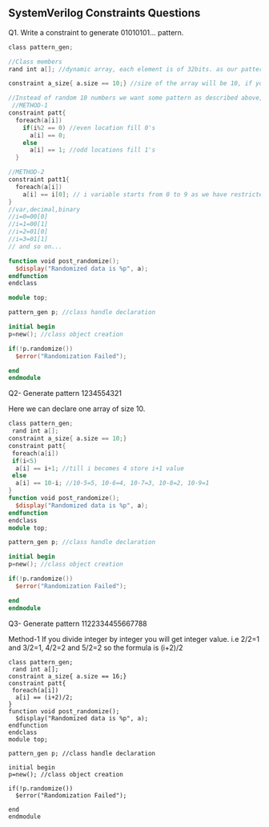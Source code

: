 ## SystemVerilog Constraints Questions

Q1. Write a constraint to generate 01010101... pattern.

```verilog
class pattern_gen;

//Class members
rand int a[]; //dynamic array, each element is of 32bits. as our pattern is either 0 or 1 we can declare it as bit also.

constraint a_size{ a.size == 10;} //size of the array will be 10, if you randomize one time, 10 random values will get stored in this array.

//Instead of random 10 numbers we want some pattern as described above, hence writing below constraint.
 //METHOD-1
constraint patt{
  foreach(a[i])
    if(i%2 == 0) //even location fill 0's
      a[i] == 0;
    else
      a[i] == 1; //odd locations fill 1's
  }

//METHOD-2 
constraint patt1{
  foreach(a[i])
    a[i] == i[0]; // i variable starts from 0 to 9 as we have restricted size to 10. so taking the last bit of i variable.
}
//var,decimal,binary
//i=0=00[0]
//i=1=00[1]
//i=2=01[0]
//i=3=01[1]
// and so on...

function void post_randomize();
  $display("Randomized data is %p", a);
endfunction
endclass

module top;

pattern_gen p; //class handle declaration

initial begin
p=new(); //class object creation

if(!p.randomize())
  $error("Randomization Failed");

end
endmodule

```
Q2- Generate pattern 1234554321

Here we can declare one array of size 10.
```verilog
class pattern_gen;
 rand int a[];
constraint a_size{ a.size == 10;}
constraint patt{
 foreach(a[i])
 if(i<5) 
  a[i] == i+1; //till i becomes 4 store i+1 value
 else
  a[i] == 10-i; //10-5=5, 10-6=4, 10-7=3, 10-8=2, 10-9=1
}
function void post_randomize();
  $display("Randomized data is %p", a);
endfunction
endclass
module top;

pattern_gen p; //class handle declaration

initial begin
p=new(); //class object creation

if(!p.randomize())
  $error("Randomization Failed");

end
endmodule
```
Q3- Generate pattern 1122334455667788

Method-1
If you divide integer by integer you will get integer value. i.e 2/2=1 and 3/2=1, 4/2=2 and 5/2=2
so the formula is (i+2)/2

```vera
class pattern_gen;
 rand int a[];
constraint a_size{ a.size == 16;}
constraint patt{
 foreach(a[i])
  a[i] == (i+2)/2; 
}
function void post_randomize();
  $display("Randomized data is %p", a);
endfunction
endclass
module top;

pattern_gen p; //class handle declaration

initial begin
p=new(); //class object creation

if(!p.randomize())
  $error("Randomization Failed");

end
endmodule
```
